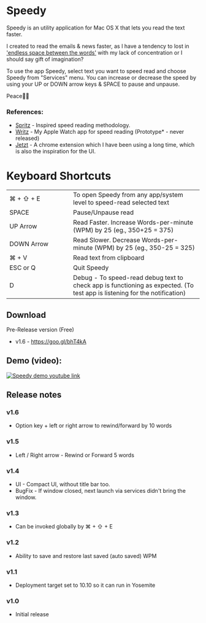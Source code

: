 # Speedy

Speedy is an utility application for Mac OS X that lets you read the text faster. 

I created to read the emails & news faster, as I have a tendency to lost in  ['endless space between the words'](http://www.imdb.com/title/tt1798709/quotes?item=qt2085733) with my lack of concentration or I should say gift of imagination? 

To use the app Speedy, select text you want to speed read and choose Speedy from "Services" menu. You can increase or decrease the speed by using your UP or DOWN arrow keys & SPACE to pause and unpause. 

Peace✌🏼

### References:

- [Spritz](http://spritzinc.com/the-science) - Inspired speed reading methodology.
- [Writz](https://www.flickr.com/photos/palaniraja-mca/15666950097/in/album-72157649000499147/) - My Apple Watch app for speed reading (Prototype* - never released)
- [Jetzt](https://ds300.github.io/jetzt/) - A chrome extension which I have been using a long time, which is also the inspiration for the UI.


# Keyboard Shortcuts

<table>
<tr>
        <td width="150px">⌘ + ⇧ + E</td>
        <td>To open Speedy from any app/system level to speed-read selected text</td>
    </tr>
    <tr>
        <td>SPACE</td>
        <td>Pause/Unpause read</td>
    </tr>
    <tr>
        <td>UP Arrow</td>
        <td>Read Faster. Increase Words-per-minute (WPM) by 25 (eg., 350+25 = 375)</td>
    </tr>
    <tr>
        <td>DOWN Arrow</td>
        <td>Read Slower. Decrease Words-per-minute (WPM) by 25 (eg., 350-25 = 325)</td>
    </tr>
    <tr>
        <td>⌘ + V</td>
        <td>Read text from clipboard</td>
    </tr>
    <tr>
        <td>ESC or Q </td>
        <td>Quit Speedy</td>
    </tr>
    <tr>
        <td>D</td>
        <td>Debug - To speed-read debug text to check app is functioning as expected. (To test app is listening for the notification)</td>
    </tr>
</table>


## Download

Pre-Release version (Free) 

* v1.6 - https://goo.gl/bhT4kA


## Demo (video):

[![Speedy demo youtube link](https://img.youtube.com/vi/6N0XEebYNcE/0.jpg)](https://www.youtube.com/watch?v=6N0XEebYNcE)




## Release notes

### v1.6

* Option key + left or right arrow to rewind/forward by 10 words

### v1.5

* Left / Right arrow - Rewind or Forward 5 words

### v1.4

* UI - Compact UI, without title bar too.
* BugFix - If window closed, next launch via services didn't bring the window.

### v1.3

* Can be invoked globally by ⌘ + ⇧ + E

### v1.2

* Ability to save and restore last saved (auto saved) WPM

### v1.1

* Deployment target set to 10.10 so it can run in Yosemite

### v1.0

* Initial release

